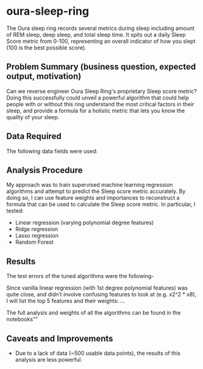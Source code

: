 # oura-sleep-ring
The Oura sleep ring records several metrics during sleep including amount of REM sleep, deep sleep, and total sleep time. It spits out a daily Sleep Score metric
from 0-100, representing an overall indicator of how you slept (100 is the best possible score).

## Problem Summary (business question, expected output, motivation)
Can we reverse engineer Oura Sleep Ring's proprietary Sleep score metric? Doing this successfully could unveil a powerful algorithm that could help people with or without this ring understand the most critical factors in their sleep, and provide a formula for a holistic metric that lets you know the quality of your sleep. 

## Data Required
The following data fields were used:


## Analysis Procedure
My approach was to train supervised machine learning regression algorithms and attempt to predict the Sleep score metric accurately. By doing so, I can use feature weights and importances to reconstruct a formula that can be used to calculate the Sleep score metric. In particular, I tested:
* Linear regression (varying polynomial degree features)
* Ridge regression
* Lasso regression
* Random Forest


## Results

The test errors of the tuned algorithms were the following-

Since vanilla linear regression (with 1st degree polynomial features) was quite close, and didn’t involve confusing features to look at (e.g. x2^2 * x8), I will list the top 5 features and their weights:
…

The full analysis and weights of all the algorithms can be found in the notebooks”"

## Caveats and Improvements
* Due to a lack of data (~500 usable data points), the results of this analysis are less powerful.
